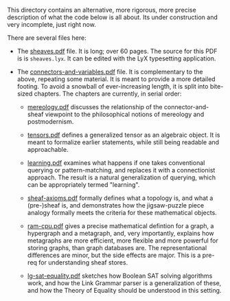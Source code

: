 
This directory contains an alternative, more rigorous, more precise
description of what the code below is all about. Its under construction
and very incomplete, just right now.

There are several files here:
* The [sheaves.pdf](sheaves.pdf) file. It is long; over 60 pages. The
  source for this PDF is is `sheaves.lyx`. It can be edited with the LyX
  typesetting application.

* The [connectors-and-variables.pdf](connectors-and-variables.pdf) file.
  It is complementary to the above, repeating some material. It is meant to
  provide a more detailed footing. To avoid a snowball of ever-increasing
  length, it is split into bite-sized chapters. The chapters are currently,
  in serial order:

    * [mereology.pdf](mereology.pdf) discusses the relationship of the
   connector-and-sheaf viewpoint to the philosophical notions of mereology
   and postmodernism.

    * [tensors.pdf](tensors.pdf) defines a generalized tensor as an algebraic
   object. It is meant to formalize earlier statements, while still being
   readable and approachable.

    * [learning.pdf](learning.pdf) examines what happens if one takes
   conventional querying or pattern-matching, and replaces it with a
   connectionist approach. The result is a natural generalization of
   querying, which can be appropriately termed "learning".

    * [sheaf-axioms.pdf](sheaf-axioms.pdf) formally defines what a topology
   is, and what a (pre-)sheaf is, and demonstrates how the jigsaw-puzzle
   piece analogy formally meets the criteria for these mathematical
   objects.

    * [ram-cpu.pdf](ram-cpu.pdf) gives a precise mathematical defintion for
   a graph, a hypergraph and a metagraph, and, very importantly, explains
   how metagraphs are more efficient, more flexible and more powerful for
   storing graphs, than graph databases are. The representational
   differences are minor, but the side effects are major. This is a
   pre-req for understanding sheaf stores.

    * [lg-sat-equality.pdf](lg-sat-equality.pdf) sketches how Boolean
   SAT solving algorithms work, and how the Link Grammar parser is a
   generalization of these, and how the Theory of Equality should be
   understood in this setting.
